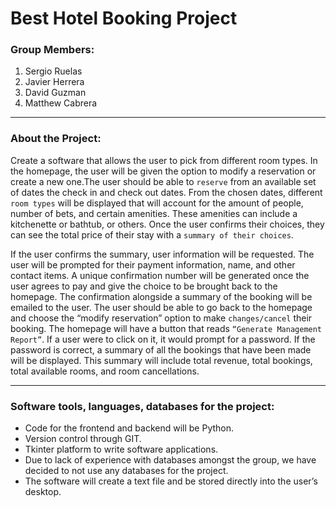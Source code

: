 # Best Hotel Booking Project

### Group Members:
1. Sergio Ruelas
2. Javier Herrera
3. David Guzman
4. Matthew Cabrera

---

### About the Project:
Create a software that allows the user to pick from different room types. In the homepage, the user will be given the option to modify a reservation or create a new one.The user should be able to `reserve` from an available set of dates the check in and check out dates. From the chosen dates, different `room types` will be displayed that will account for the amount of people, number of bets, and certain amenities. These amenities can include a kitchenette or bathtub, or others. Once the user confirms their choices, they can see the total price of their stay with a `summary of their choices`. 

If the user confirms the summary, user information will be requested. The user will be prompted for their payment information, name, and other contact items. A unique confirmation number will be generated once the user agrees to pay and give the choice to be brought back to the homepage. The confirmation alongside a summary of the booking will be emailed to the user. The user should be able to go back to the homepage and choose the “modify reservation” option to make `changes/cancel` their booking. The homepage will have a button that reads `“Generate Management Report”`. If a user were to click on it, it would prompt for a password. If the password is correct, a summary of all the bookings that have been made will be displayed. This summary will include total revenue, total bookings, total available rooms, and room cancellations.

---

### Software tools, languages, databases for the project:

- Code for the frontend and backend will be Python.
- Version control through GIT.
- Tkinter platform to write software applications.
- Due to lack of experience with databases amongst the group, we have decided to not use any databases for the project. 
- The software will create a text file and be stored directly into the user’s desktop.











